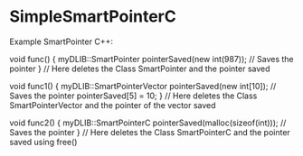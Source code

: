 # SimpleSmartPointerC


Example SmartPointer C++:

void func() {
  myDLIB::SmartPointer<int> pointerSaved(new int(987)); // Saves the pointer
} // Here deletes the Class SmartPointer and the pointer saved

void func1() {
  myDLIB::SmartPointerVector<int> pointerSaved(new int[10]); // Saves the pointer
  pointerSaved[5] = 10;
} // Here deletes the Class SmartPointerVector and the pointer of the vector saved

void func2() {
  myDLIB::SmartPointerC<int> pointerSaved(malloc(sizeof(int))); // Saves the pointer
} // Here deletes the Class SmartPointerC and the pointer saved using free()
